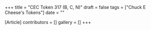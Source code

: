 +++
title = "CEC Token 317 (B, C, N)"
draft = false
tags = ["Chuck E Cheese's Tokens"]
date = ""

[Article]
contributors = []
gallery = []
+++